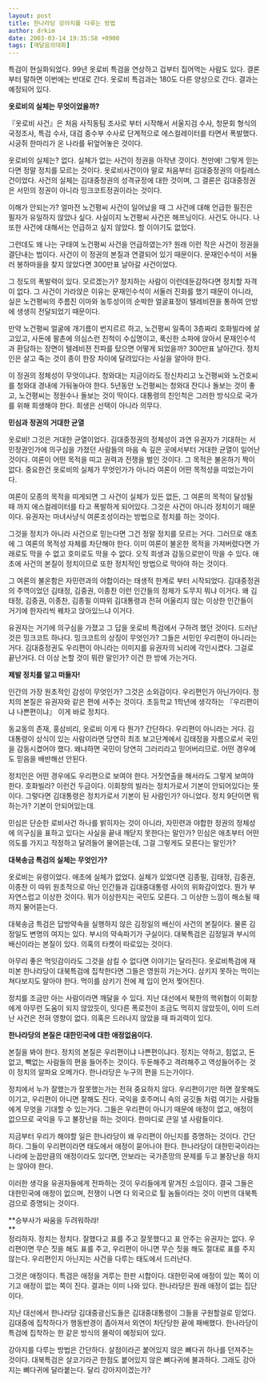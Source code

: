 ```yaml
---
layout: post
title: 한나라당 강아지를 다루는 방법
author: drkim
date: 2003-03-14 19:35:58 +0900
tags: [깨달음의대화]
---
```

  
특검이 현실화되었다. 99년 옷로비 특검을 연상하고 겁부터 집어먹는 사람도 있다. 결론부터 말하면 이번에는 반대로 간다. 옷로비 특검과는 180도 다른 양상으로 간다. 결과는 예정되어 있다.   
  
**옷로비의 실체는 무엇이었을까?**   
  
『옷로비 사건』은 처음 사직동팀 조사로 부터 시작해서 서울지검 수사, 청문회 형식의 국정조사, 특검 수사, 대검 중수부 수사로 단계적으로 에스컬레이터를 타면서 폭발했다. 시궁쥐 한마리가 온 나라를 뒤엎어놓은 것이다.   
  
옷로비의 실체는? 없다. 실체가 없는 사건이 정권을 아작낸 것이다. 천만에! 그렇게 믿는다면 정말 정치를 모르는 것이다. 옷로비사건이야 말로 처음부터 김대중정권의 아킬레스건이었다. 사건의 실체는 김대중정권의 성격규정에 대한 것이며, 그 결론은 김대중정권은 서민의 정권이 아니라 밍크코트정권이라는 것이다.   
  
이해가 안되는가? 얼마전 노건평씨 사건이 일어났을 때 그 사건에 대해 언급한 필진은 필자가 유일하지 않았나 싶다. 사실이지 노건평씨 사건은 해프닝이다. 사건도 아니다. 나 또한 사건에 대해서는 언급하고 싶지 않았다. 할 이야기도 없었다.   
  
그런데도 왜 나는 구태여 노건평씨 사건을 언급하였는가? 원래 이런 작은 사건이 정권을 결단내는 법이다. 사건이 이 정권의 본질과 연결되어 있기 때문이다. 문재인수석이 서둘러 봉하마을을 찾지 않았다면 300만표 날아갈 사건이었다.   
  
그 정도의 폭발력이 있다. 모르겠는가? 정치하는 사람이 이런데둔감하다면 정치할 자격이 없다. 그 사건이 가라앉은 이유는 문재인수석이 서둘러 진화를 했기 때문이 아니라, 실은 노건평씨의 주름진 이마와 농투성이의 순박한 얼굴표정이 텔레비젼을 통하여 안방에 생생히 전달되었기 때문이다.   
  
만약 노건평씨 얼굴에 개기름이 번지르르 하고, 노건평씨 일족이 3층짜리 호화빌라에 살고있고, 사돈에 팔촌에 의심스런 친척이 수십명이고, 푹신한 소파에 앉아서 문재인수석과 환담하는 장면이 텔레비젼 전파를 탔으면 어떻게 되었을까? 300만표 날아간다. 정치인은 살고 죽는 것이 종이 한장 차이에 달려있다는 사실을 알아야 한다.   
  
이 정권의 정체성이 무엇이냐다. 청와대는 지금이라도 정신차리고 노건평씨와 노건호씨를 청와대 경내에 가둬놓아야 한다. 5년동안 노건평씨는 청와대 잔디나 돌보는 것이 좋고, 노건평씨는 정원수나 돌보는 것이 딱이다. 대통령의 친인척은 그러한 방식으로 국가를 위해 희생해야 한다. 희생은 선택이 아니라 의무다.   
  
**민심과 정권의 거대한 균열**  
  
옷로비! 그것은 거대한 균열이었다. 김대중정권의 정체성이 과연 유권자가 기대하는 서민정권인가에 의구심을 가졌던 사람들의 마음 속 깊은 곳에서부터 거대한 균열이 일어난 것이다. 여론이 어떤 목적을 띠고 권력과 전쟁을 벌인 것이다. 그 목적은 불온하기 짝이 없다. 중요한건 옷로비의 실체가 무엇인가가 아니라 여론이 어떤 목적성을 띠었는가이다.   
  
여론이 모종의 목적을 띠게되면 그 사건이 실체가 있든 없든, 그 여론의 목적이 달성될 때 까지 에스컬레이터를 타고 폭발하게 되어있다. 그것은 사건이 아니라 정치이기 때문이다. 유권자는 마녀사냥식 여론조성이라는 방법으로 정치를 하는 것이다.   
  
그것을 정치가 아니라 사건으로 믿는다면 그건 정말 정치를 모르는 거다. 그러므로 애초에 그 여론의 목적성 자체를 차단해야 한다. 이미 여론이 불온한 목적을 가져버렸다면 가래로도 막을 수 없고 호미로도 막을 수 없다. 오직 희생과 감동으로만이 막을 수 있다. 애초에 사건의 본질이 정치이므로 또한 정치적인 방법으로 막아야 하는 것이다.   
  
그 여론의 불온함은 자민련과의 야합이라는 태생적 한계로 부터 시작되었다. 김대중정권의 주역이었던 김태정, 김중권, 이종찬 이런 인간들의 정체가 도무지 뭐냐 이거다. 왜 김태정, 김중권, 이종찬, 김종필 이따위 김대통령과 전혀 어울리지 않는 이상한 인간들이 거기에 한자리씩 꿰차고 앉아있느냐 이거다. 

유권자는 거기에 의구심을 가졌고 그 답을 옷로비 특검에서 구하려 했던 것이다. 드러난 것은 밍크코트 하나다. 밍크코트의 상징이 무엇인가? 그들은 서민인 우리편이 아니라는 거다. 김대중정권도 우리편이 아니라는 이미지를 유권자의 뇌리에 각인시켰다. 그걸로 끝난거다. 더 이상 논할 것이 뭐란 말인가? 이건 한 방에 가는거다.   
  
**제발 정치를 알고 떠들자!**  
  
인간의 가장 원초적인 감성이 무엇인가? 그것은 소외감이다. 우리편인가 아닌가이다. 정치의 본질은 유권자와 같은 편에 서주는 것이다. 초등학교 1학년에 생각하는 『우리편이냐 나쁜편이냐』 이게 바로 정치다.   
  
동교동의 존재, 홍삼비리, 옷로비 이게 다 뭔가? 간단하다. 우리편이 아니라는 거다. 김대통령이 상식이 있는 사람이라면 당연히 최초 보고단계에서 김태정을 자름으로서 국민을 감동시켰어야 했다. 왜냐하면 국민이 당연히 그러리라고 믿어버리므로. 어떤 경우에도 믿음을 배반해선 안된다.   
  
정치인은 어떤 경우에도 우리편으로 보여야 한다. 거짓연출을 해서라도 그렇게 보여야 한다. 호화빌라? 이런건 두금이다. 이회창의 빌라는 정치가로서 기본이 안되어있다는 뜻이다. 그렇다면 김대통령은 정치가로서 기본이 된 사람인가? 아니었다. 정치 9단이면 뭐하는가? 기본이 안되어있는데.   
  
민심은 단순한 로비사건 하나를 밝히자는 것이 아니라, 자민련과 야합한 정권의 정체성에 의구심을 표하고 있다는 사실을 끝내 깨닫지 못한다는 말인가? 민심은 애초부터 어떤 의도를 가지고 작정하고 달려들어 물어뜯는데, 그걸 그렇게도 모른다는 말인가?  
  
**대북송금 특검의 실체는 무엇인가?**  
  
옷로비는 유령이었다. 애초에 실체가 없었다. 실체가 있었다면 김종필, 김태정, 김중권, 이종찬 이 따위 원초적으로 아닌 인간들과 김대중대통령 사이의 위화감이었다. 뭔가 부자연스럽고 이상한 것이다. 뭐가 이상한지는 국민도 모른다. 그 이상한 느낌이 해소될 때 까지 물어뜯는다.   
  
대북송금 특검은 답방약속을 실행하지 않은 김정일의 배신이 사건의 본질이다. 물론 김정일도 변명의 여지는 있다. 부시의 약속파기가 구실이다. 대북특검은 김정일과 부시의 배신이라는 본질이 있다. 의혹의 타켓이 따로있는 것이다.   
  
아무리 좋은 먹잇감이라도 그것을 삼킬 수 없다면 이야기는 달라진다. 옷로비특검에 재미본 한나라당이 대북특검에 집착한다면 그들은 영원히 가는거다. 삼키지 못하는 먹이는 쳐다보지도 말아야 한다. 먹이를 삼키기 전에 제 입이 먼저 찢어진다. 

정치를 조금만 아는 사람이라면 깨달을 수 있다. 지난 대선에서 북한의 핵위협이 이회창에게 아무런 도움이 되지 않았듯이, 잇다른 폭로전이 조금도 먹히지 않았듯이, 이미 드러난 사건은 전혀 영향이 없다. 의혹은 드러나지 않았을 때 파괴력이 있다.  


**한나라당의 본질은 대한민국에 대한 애정없음이다.**

본질을 봐야 한다. 정치의 본질은 우리편이냐 나쁜편이냐다. 정치는 약하고, 힘없고, 돈없고, 빽없는 사람들의 편을 들어주는 것이다. 두둔해주고 격려해주고 역성들어주는 것이 정치의 알파요 오메가다. 한나라당은 누구의 편을 드는가이다. 

정치에서 누가 잘했는가 잘못했는가는 전혀 중요하지 않다. 우리편이기만 하면 잘못해도 이기고, 우리편이 아니면 잘해도 진다. 국익을 호주머니 속의 공깃돌 처럼 여기는 사람들에게 무엇을 기대할 수 있는가다. 그들은 우리편이 아니기 때문에 애정이 없고, 애정이 없으므로 국익을 두고 불장난을 하는 것이다. 한마디로 큰일 낼 사람들이다.   
  
지금부터 우리가 해야할 일은 한나라당이 왜 우리편이 아닌지를 증명하는 것이다. 간단하다. 그들이 우리편이라면 태도에서 애정이 묻어나야 한다. 한나라당이 대한민국이라는 나라에 눈꼽만큼의 애정이라도 있다면, 안보라는 국가존망의 문제를 두고 불장난을 하지는 않아야 한다.

이러한 생각을 유권자들에게 전파하는 것이 우리들에게 맡겨진 소임이다. 결국 그들은 대한민국에 애정이 없으며, 전쟁이 나면 다 외국으로 튈 놈들이라는 것이 이번의 대북특검으로 증명되는 것이다.   
  
**승부사가 싸움을 두려워하랴!  
**   
정리하자. 정치는 정치다. 잘했다고 표를 주고 잘못했다고 표 안주는 유권자는 없다. 우리편이면 무슨 짓을 해도 표를 주고, 우리편이 아니면 무슨 짓을 해도 절대로 표를 주지 않는다. 우리편인지 아닌지는 사건을 다루는 태도에서 드러난다.   
  
그것은 애정이다. 특검은 애정을 겨루는 한판 시합이다. 대한민국에 애정이 있는 쪽이 이기고 애정이 없는 쪽이 진다. 결과는 이미 나와 있다. 한나라당은 원래 애정이 없는 집단이다. 

지난 대선에서 한나라당 김대중광신도들은 김대중대통령이 그들을 구원할걸로 믿었다. 김대중에 집착하다가 행동반경이 좁아져서 외연이 차단당한 끝에 패배했다. 한나라당이 특검에 집착하는 한 같은 방식의 몰락이 예정되어 있다.   
  
강아지를 다루는 방법은 간단하다. 살점이라곤 붙어있지 않은 뼈다귀 하나를 던져주는 것이다. 대북특검은 살코기라곤 한점도 붙어있지 않은 뼈다귀에 불과하다. 그래도 강아지는 뼈다귀에 달라붙는다. 달리 강아지이겠는가?